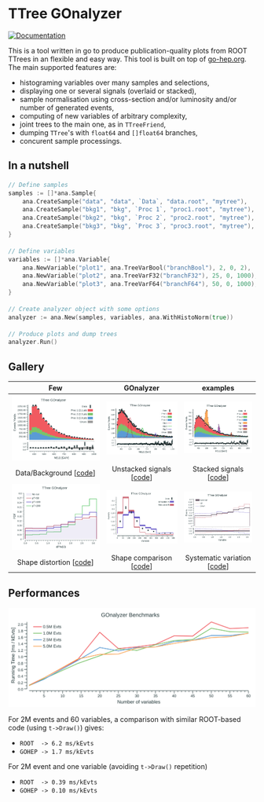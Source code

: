 # TTree GOnalyzer

[![Documentation](https://godoc.org/github.com/rmadar/tree-gonalyzer?status.svg)](https://godoc.org/github.com/rmadar/tree-gonalyzer)

This is a tool written in go to produce publication-quality plots from ROOT TTrees in an flexible and easy way.
This tool is built on top of [go-hep.org](https://go-hep.org). The main supported features are:
 - histograming variables over many samples and selections,
 - displaying one or several signals (overlaid or stacked),
 - sample normalisation using cross-section and/or luminosity and/or number of generated events,
 - computing of new variables of arbitrary complexity,
 - joint trees to the main one, as in `TTreeFriend`,
 - dumping `TTree`'s with `float64` and `[]float64` branches,
 - concurent sample processings.

## In a nutshell

```go
// Define samples
samples := []*ana.Sample{
	ana.CreateSample("data", "data", `Data`, "data.root", "mytree"),
	ana.CreateSample("bkg1", "bkg", `Proc 1`, "proc1.root", "mytree"),
	ana.CreateSample("bkg2", "bkg", `Proc 2`, "proc2.root", "mytree"),
	ana.CreateSample("bkg3", "bkg", `Proc 3`, "proc3.root", "mytree"),
}

// Define variables
variables := []*ana.Variable{
	ana.NewVariable("plot1", ana.TreeVarBool("branchBool"), 2, 0, 2),
	ana.NewVariable("plot2", ana.TreeVarF32("branchF32"), 25, 0, 1000),
	ana.NewVariable("plot3", ana.TreeVarF64("branchF64"), 50, 0, 1000),
}

// Create analyzer object with some options
analyzer := ana.New(samples, variables, ana.WithHistoNorm(true))

// Produce plots and dump trees
analyzer.Run()

```

## Gallery

|Few | GOnalyzer   | examples   |
|:---:|:---:|:---:|
| ![](ana/testdata/Plots_simpleUseCase/Mttbar_golden.png) | ![](ana/testdata/Plots_withSignals/Mttbar_golden.png) | ![](ana/testdata/Plots_withStackedSignals/Mttbar_golden.png)
| Data/Background [[code](https://godoc.org/github.com/rmadar/tree-gonalyzer/ana#example-package--ASimpleUseCase)]  | Unstacked signals [[code](https://godoc.org/github.com/rmadar/tree-gonalyzer/ana#example-package--WithSignals)] | Stacked signals [[code](https://godoc.org/github.com/rmadar/tree-gonalyzer/ana#example-package--WithStackedSignals)]  |
| ![](ana/testdata/Plots_shapeDistortion/DphiLL_golden.png) | ![](ana/testdata/Plots_shapeComparison/TopPt_golden.png) | ![](ana/testdata/Plots_systVariations/DphiLL_golden.png)
| Shape distortion [[code](https://godoc.org/github.com/rmadar/tree-gonalyzer/ana#example-package--ShapeDistortion)]  | Shape comparison [[code](https://godoc.org/github.com/rmadar/tree-gonalyzer/ana#example-package--ShapeComparison)] | Systematic variation [[code](https://godoc.org/github.com/rmadar/tree-gonalyzer/ana#example-package--SystematicVariations)] |

## Performances

![benchmarking](ana-perf/perf.png)

For 2M events and 60 variables, a comparison with similar ROOT-based code
(using `t->Draw()`) gives:
 + `ROOT  -> 6.2 ms/kEvts`
 + `GOHEP -> 1.7 ms/kEvts`
 
For 2M event and one variable (avoiding `t->Draw()` repetition)
 + `ROOT  -> 0.39 ms/kEvts`
 + `GOHEP -> 0.10 ms/kEvts`
